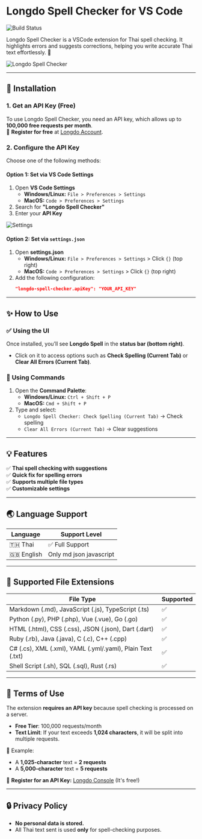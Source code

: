 # Longdo Spell Checker for VS Code 

![Build Status](https://github.com/MetamediaTechnology/vscode-longdo-spell/actions/workflows/node.js.yml/badge.svg)

Longdo Spell Checker is a VSCode extension for Thai spell checking. It highlights errors and suggests corrections, helping you write accurate Thai text effortlessly. 🚀

![Longdo Spell Checker](https://api.longdo.com/spell-checker/static/images/vscode/preview.gif)

---  

## 🔧 Installation  

### 1. Get an API Key (Free)  
To use Longdo Spell Checker, you need an API key, which allows up to **100,000 free requests per month**.  
🔗 **Register for free** at [Longdo Account](https://map.longdo.com/console/).  

### 2. Configure the API Key  
Choose one of the following methods:  

#### **Option 1: Set via VS Code Settings**  
1. Open **VS Code Settings**  
   - **Windows/Linux:** `File > Preferences > Settings`  
   - **MacOS:** `Code > Preferences > Settings`  
2. Search for **"Longdo Spell Checker"**  
3. Enter your **API Key**  

![Settings](https://api.longdo.com/spell-checker/static/images/vscode/setup_1.png)  

#### **Option 2: Set via `settings.json`**  
1. Open **settings.json**  
   - **Windows/Linux:** `File > Preferences > Settings` > Click `{}` (top right)  
   - **MacOS:** `Code > Preferences > Settings` > Click `{}` (top right)  
2. Add the following configuration:  
   ```json
   "longdo-spell-checker.apiKey": "YOUR_API_KEY"
   ```  

---  

## ✨ How to Use  

### ✅ **Using the UI**  
Once installed, you’ll see **Longdo Spell** in the **status bar (bottom right)**.  
- Click on it to access options such as **Check Spelling (Current Tab)** or **Clear All Errors (Current Tab)**.  

### 🎯 **Using Commands**  
1. Open the **Command Palette**:  
   - **Windows/Linux:** `Ctrl + Shift + P`  
   - **MacOS:** `Cmd + Shift + P`  
2. Type and select:  
   - `Longdo Spell Checker: Check Spelling (Current Tab)` → Check spelling  
   - `Clear All Errors (Current Tab)` → Clear suggestions  

---

## 💡 Features  

✅ **Thai spell checking with suggestions**  
✅ **Quick fix for spelling errors**  
✅ **Supports multiple file types**  
✅ **Customizable settings**  

---

## 🌏 Language Support  

| Language | Support Level              |
|----------|----------------------------|
| 🇹🇭 Thai  | ✅ Full Support            |
| 🇬🇧 English | Only md json javascript |

---

## 📂 Supported File Extensions  

| File Type  | Supported |
|------------|-----------|
| Markdown (.md), JavaScript (.js), TypeScript (.ts) | ✅ |
| Python (.py), PHP (.php), Vue (.vue), Go (.go) | ✅ |
| HTML (.html), CSS (.css), JSON (.json), Dart (.dart) | ✅ |
| Ruby (.rb), Java (.java), C (.c), C++ (.cpp) | ✅ |
| C# (.cs), XML (.xml), YAML (.yml/.yaml), Plain Text (.txt) | ✅ |
| Shell Script (.sh), SQL (.sql), Rust (.rs) | ✅ |

---

## 📜 Terms of Use  

The extension **requires an API key** because spell checking is processed on a server.  
- **Free Tier**: 100,000 requests/month  
- **Text Limit**: If your text exceeds **1,024 characters**, it will be split into multiple requests.  

📌 Example:  
- A **1,025-character** text = **2 requests**  
- A **5,000-character** text = **5 requests**  

🔗 **Register for an API Key:** [Longdo Console](https://map.longdo.com/console/) (It's free!)  

---

## 🔒 Privacy Policy  

- **No personal data is stored.**  
- All Thai text sent is used **only** for spell-checking purposes.  

